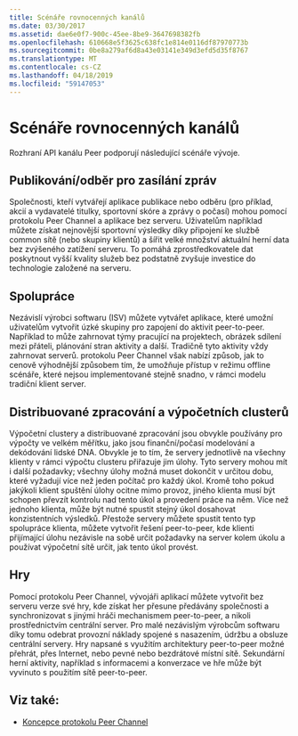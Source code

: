 ```yaml
---
title: Scénáře rovnocenných kanálů
ms.date: 03/30/2017
ms.assetid: dae6e0f7-900c-45ee-8be9-3647698382fb
ms.openlocfilehash: 610668e5f3625c638fc1e814e0116df87970773b
ms.sourcegitcommit: 0be8a279af6d8a43e03141e349d3efd5d35f8767
ms.translationtype: MT
ms.contentlocale: cs-CZ
ms.lasthandoff: 04/18/2019
ms.locfileid: "59147053"
---
```

# <a name="peer-channel-scenarios"></a>Scénáře rovnocenných kanálů
Rozhraní API kanálu Peer podporují následující scénáře vývoje.  
  
## <a name="publicationsubscription-messaging"></a>Publikování/odběr pro zasílání zpráv  
 Společnosti, kteří vytvářejí aplikace publikace nebo odběru (pro příklad, akcií a vydavatelé titulky, sportovní skóre a zprávy o počasí) mohou pomocí protokolu Peer Channel a aplikace bez serveru. Uživatelům například můžete získat nejnovější sportovní výsledky díky připojení ke službě common sítě (nebo skupiny klientů) a šířit velké množství aktuální herní data bez zvýšeného zatížení serveru. To pomáhá zprostředkovatele dat poskytnout vyšší kvality služeb bez podstatně zvyšuje investice do technologie založené na serveru.  
  
## <a name="collaboration"></a>Spolupráce  
 Nezávislí výrobci softwaru (ISV) můžete vytvářet aplikace, které umožní uživatelům vytvořit úzké skupiny pro zapojení do aktivit peer-to-peer. Například to může zahrnovat týmy pracující na projektech, obrázek sdílení mezi přáteli, plánování stran aktivity a další. Tradičně tyto aktivity vždy zahrnovat serverů. protokolu Peer Channel však nabízí způsob, jak to cenově výhodnější způsobem tím, že umožňuje přístup v režimu offline scénáře, které nejsou implementované stejně snadno, v rámci modelu tradiční klient server.  
  
## <a name="distributed-processing-and-compute-clusters"></a>Distribuované zpracování a výpočetních clusterů  
 Výpočetní clustery a distribuované zpracování jsou obvykle používány pro výpočty ve velkém měřítku, jako jsou finanční/počasí modelování a dekódování lidské DNA. Obvykle je to tím, že servery jednotlivě na všechny klienty v rámci výpočtu clusteru přiřazuje jim úlohy. Tyto servery mohou mít i další požadavky; všechny úlohy možná muset dokončit v určitou dobu, které vyžadují více než jeden počítač pro každý úkol. Kromě toho pokud jakýkoli klient spuštění úlohy ocitne mimo provoz, jiného klienta musí být schopen převzít kontrolu nad tento úkol a provedení práce na něm. Více než jednoho klienta, může být nutné spustit stejný úkol dosahovat konzistentních výsledků. Přestože servery můžete spustit tento typ spolupráce klienta, můžete vytvořit řešení peer-to-peer, kde klienti přijímající úlohu nezávisle na sobě určit požadavky na server kolem úkolu a používat výpočetní sítě určit, jak tento úkol provést.  
  
## <a name="gaming"></a>Hry  
 Pomocí protokolu Peer Channel, vývojáři aplikací můžete vytvořit bez serveru verze své hry, kde získat her přesune předávány společnosti a synchronizovat s jinými hráči mechanismem peer-to-peer, a nikoli prostřednictvím centrální server. Pro malé nezávislým výrobcům softwaru díky tomu odebrat provozní náklady spojené s nasazením, údržbu a obsluze centrální servery. Hry napsané s využitím architektury peer-to-peer možné přehrát, přes Internet, nebo pevné nebo bezdrátové místní sítě. Sekundární herní aktivity, například s informacemi a konverzace ve hře může být vyvinuto s použitím sítě peer-to-peer.  
  
## <a name="see-also"></a>Viz také:

- [Koncepce protokolu Peer Channel](../../../../docs/framework/wcf/feature-details/peer-channel-concepts.md)

